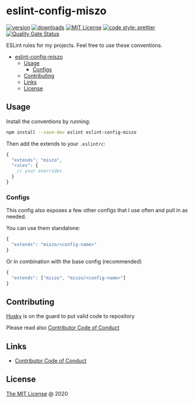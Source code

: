 # eslint-config-miszo

[![version](https://img.shields.io/npm/v/eslint-config-miszo.svg?style=flat-square)](https://www.npmjs.com/package/eslint-config-miszo)
[![downloads](https://img.shields.io/npm/dw/eslint-config-miszo.svg?style=flat-square)](https://npm-stat.com/charts.html?package=eslint-config-miszo&from=2019-02-24)
[![MIT License](https://img.shields.io/npm/l/eslint-config-miszo.svg?style=flat-square)](http://opensource.org/licenses/MIT)
[![code style: prettier](https://img.shields.io/badge/code_style-prettier-ff69b4.svg?style=flat-square)](https://github.com/prettier/prettier)
[![Quality Gate Status](https://sonarcloud.io/api/project_badges/measure?project=eslint-config-miszo&metric=alert_status)](https://sonarcloud.io/dashboard?id=eslint-config-miszo)

ESLint rules for my projects. Feel free to use these conventions.

- [eslint-config-miszo](#eslint-config-miszo)
  - [Usage](#usage)
    - [Configs](#configs)
  - [Contributing](#contributing)
  - [Links](#links)
  - [License](#license)

## Usage

Install the conventions by running:

```bash
npm install --save-dev eslint eslint-config-miszo
```

Then add the extends to your `.eslintrc`:

```javascript
{
  "extends": "miszo",
  "rules": {
    // your overrides
  }
}
```

### Configs

This config also exposes a few other configs that I use often and pull in as needed.

You can use them standalone:

```javascript
{
  "extends": "miszo/<config-name>"
}
```

Or in combination with the base config (recommended)

```javascript
{
  "extends": ["miszo", "miszo/<config-name>"]
}
```

## Contributing

[Husky](https://github.com/typicode/husky) is on the guard to put valid code to repository

Please read also [Contributor Code of Conduct](./CODE_OF_CONDUCT.md)

## Links

- [Contributor Code of Conduct](./CODE_OF_CONDUCT.md)

## License

[The MIT License](https://miszo.mit-license.org) @ 2020
